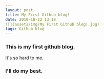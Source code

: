 ```yaml
---
layout: post
title: My First Github blog!
date: 2019-10-22 13:18
![](assets/img/My First Github blog!.jpg)
tags: Github blog
---
```



### This is my first github blog.
It's so hard to me.


### I'll do my best.

